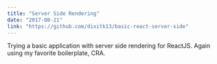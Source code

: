 ```yaml
---
title: "Server Side Rendering"
date: "2017-08-21"
link: "https://github.com/dixitk13/basic-react-server-side"
---
```


Trying a basic application with server side rendering for ReactJS.
Again using my favorite boilerplate, CRA.